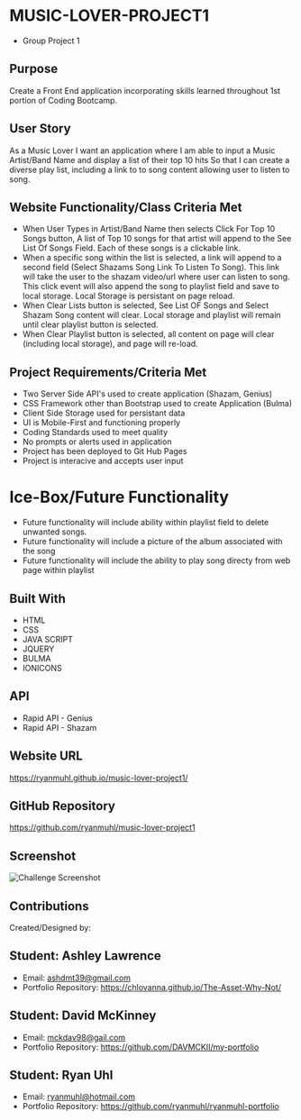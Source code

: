 # MUSIC-LOVER-PROJECT1
* Group Project 1

## Purpose
Create a Front End application incorporating skills learned throughout 1st portion of Coding Bootcamp.

## User Story
As a Music Lover
I want an application where I am able to input a Music Artist/Band Name and display a list of their top 10 hits
So that I can create a diverse play list, including a link to to song content allowing user to listen to song.

## Website Functionality/Class Criteria Met
* When User Types in Artist/Band Name then selects Click For Top 10 Songs button,  A list of Top 10 songs for that artist will append to the See List Of Songs Field.  Each of these songs is a clickable link.  
* When a specific song within the list is selected, a link will append to a second field (Select Shazams Song Link To Listen To Song).  This link will take the user to the shazam video/url where user can listen to song. This click event will also append the song to playlist field and save to local storage.  Local Storage is persistant on page reload.
* When Clear Lists button is selected, See List OF Songs and Select Shazam Song content will clear.  Local storage and playlist will remain until clear playlist button is selected. 
* When Clear Playlist button is selected,  all content on page will clear (including local storage), and page will re-load.

## Project Requirements/Criteria Met
* Two Server Side API's used to create application (Shazam, Genius)
* CSS Framework other than Bootstrap used to create Application (Bulma)
* Client Side Storage used for persistant data 
* UI is Mobile-First and functioning properly
* Coding Standards used to meet quality 
* No prompts or alerts used in application
* Project has been deployed to Git Hub Pages
* Project is interacive and accepts user input 


# Ice-Box/Future Functionality
* Future functionality will include ability within playlist field to delete unwanted songs.
* Future functionality will include a picture of the album associated with the song
* Future functionality will include the ability to play song directy from web page within playlist
  

## Built With
* HTML
* CSS
* JAVA SCRIPT
* JQUERY
* BULMA
* IONICONS

## API
* Rapid API - Genius
* Rapid API - Shazam


## Website URL
https://ryanmuhl.github.io/music-lover-project1/

## GitHub Repository
https://github.com/ryanmuhl/music-lover-project1

## Screenshot
![Challenge Screenshot](https://github.com/ryanmuhl/music-lover-project1/blob/feature/variables/assets/images/music-lover-screenshot.png.jpg)

## Contributions
Created/Designed by:

## Student: Ashley Lawrence
* Email: ashdmt39@gmail.com
* Portfolio Repository: https://chlovanna.github.io/The-Asset-Why-Not/

## Student: David McKinney
* Email: mckdav98@gail.com
* Portfolio Repository: https://github.com/DAVMCKII/my-portfolio

## Student: Ryan Uhl
* Email: ryanmuhl@hotmail.com
* Portfolio Repository: https://github.com/ryanmuhl/ryanmuhl-portfolio






